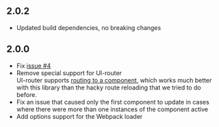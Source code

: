 ## 2.0.2
- Updated build dependencies, no breaking changes

## 2.0.0
- Fix [issue #4](https://github.com/noppa/ng-hot-reload/issues/4)
- Remove special support for UI-router  
  UI-router supports [routing to a component](https://ui-router.github.io/guide/ng1/route-to-component),
  which works much better with this library than the hacky route reloading that we tried to do before.
- Fix an issue that caused only the first component to update in cases where there were more than one
  instances of the component active
- Add options support for the Webpack loader
